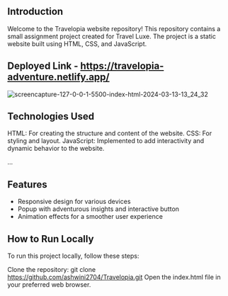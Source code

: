 ## Introduction

Welcome to the Travelopia website repository! This repository contains a small assignment project created for Travel Luxe. The project is a static website built using HTML, CSS, and JavaScript. 

## Deployed Link -  https://travelopia-adventure.netlify.app/

![screencapture-127-0-0-1-5500-index-html-2024-03-13-13_24_32](https://github.com/ashwini2704/Travelopia/assets/130367207/47974aee-8b19-4e76-abc2-86ceb851662c)


## Technologies Used
HTML: For creating the structure and content of the website.
CSS: For styling and layout.
JavaScript: Implemented to add interactivity and dynamic behavior to the website.

...

## Features

- Responsive design for various devices
- Popup with adventurous insights and interactive button
- Animation effects for a smoother user experience

##  How to Run Locally
To run this project locally, follow these steps:

Clone the repository: git clone https://github.com/ashwini2704/Travelopia.git
Open the index.html file in your preferred web browser.


